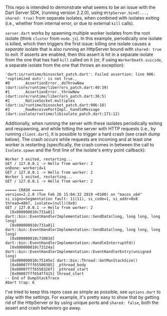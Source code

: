 
This repo is intended to demonstrate what seems to be an issue with the Dart Server SDK,
(running version 2.2.0), using `HttpServer.bind(..., shared: true)` from separate isolates,
when combined with isolates exiting (i.e., whether from internal error, or due to external
`kill` calls).

`server.dart` works by spawning multiple worker isolates from the root isolate (think `cluster`
from `node.js`). In this example, periodically one isolate is killed, which then triggers the
first issue: killing one isolate causes a _separate_ isolate that is also running an HttpServer
bound with `shared: true` to exit. If asserts are enabled, then this assert is hit in a separate
isolate from the one that has had `kill` called on it (or, if using `WorkerDeath.suicide`, a
separate isolate from the one that throws an exception):
```
'dart:io/runtime/binsocket_patch.dart': Failed assertion: line 906: '<optimized out>': is not true.,
#0      _AssertionError._doThrowNew (dart:core/runtime/liberrors_patch.dart:40:39)
#1      _AssertionError._throwNew (dart:core/runtime/liberrors_patch.dart:36:5)
#2      _NativeSocket.multiplex (dart:io/runtime/binsocket_patch.dart:906:18)
#3      _RawReceivePortImpl._handleMessage (dart:isolate/runtime/libisolate_patch.dart:171:12)
```

Additionally, when running the server with these isolates periodically exiting and respawning,
and while hitting the server with HTTP requests (i.e., by running `client.dart`), it is possible
to trigger a hard crash (see crash dump below). The crash occurs while requests are incoming and
at least one worker is restarting (specifically, the crash comes in between the call to
`Isolate.spawn` and the first line of the isolate's entry point callback):
```
Worker 3 exited, restarting...
GET / 127.0.0.1 -> Hello from worker: 2
onDone: workerid=1
GET / 127.0.0.1 -> Hello from worker: 2
Worker 1 exited, restarting...
GET / 127.0.0.1 -> Hello from worker: 2

===== CRASH =====
version=2.2.0 (Tue Feb 26 15:04:32 2019 +0100) on "macos_x64"
si_signo=Segmentation fault: 11(11), si_code=1, si_addr=0x8
thread=4867, isolate=(null)(0x0)
GET / 127.0.0.1 -> Hello from worker: 2
  [0x000000010c731a81] dart::bin::EventHandlerImplementation::SendData(long, long long, long long)
  [0x000000010c731a81] dart::bin::EventHandlerImplementation::SendData(long, long long, long long)
  [0x000000010c73083d] dart::bin::EventHandlerImplementation::HandleInterruptFd()
  [0x000000010c73124a] dart::bin::EventHandlerImplementation::EventHandlerEntry(unsigned long)
  [0x000000010c75145e] dart::bin::Thread::GetMaxStackSize()
  [0x00007fff65500305] _pthread_body
  [0x00007fff6550326f] _pthread_start
  [0x00007fff654ff415] thread_start
-- End of DumpStackTrace
Abort trap: 6
```

I've tried to keep this repro case as simple as possible, see `options.dart` to play with the settings.
For example, it's pretty easy to show that by getting rid of the HttpServer or by using unique ports
and `shared: false`, both the assert and crash behaviors go away.